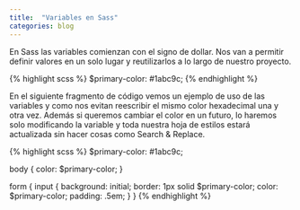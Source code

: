 ```yaml
---
title:  "Variables en Sass"
categories: blog
---
```

En Sass las variables comienzan con el signo de dollar. Nos
van a permitir definir valores en un solo lugar y reutilizarlos a lo largo de nuestro proyecto.

{% highlight scss %}
$primary-color: #1abc9c;
{% endhighlight %}

En el siguiente fragmento de código vemos un ejemplo de uso de las variables y como nos evitan reescribir el mismo color hexadecimal una y otra vez. Además si queremos cambiar el color en un futuro, lo haremos solo modificando la variable y toda nuestra hoja de estilos estará actualizada sin hacer cosas como Search & Replace.

{% highlight scss %}
$primary-color: #1abc9c;

body {
  color: $primary-color;
}

form {
  input {
    background: initial;
    border: 1px solid $primary-color;
    color: $primary-color;
    padding: .5em;
  }
}
{% endhighlight %}
